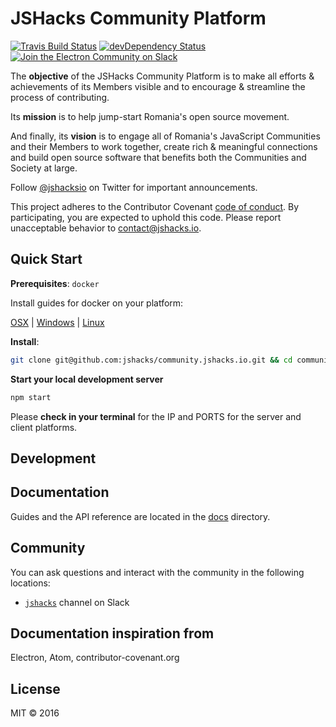 # JSHacks Community Platform

[![Travis Build Status](https://travis-ci.org/jshacks/boilerplate.svg?branch=master)](https://travis-ci.org/jshacks/boilerplate)
[![devDependency Status](https://david-dm.org/jshacks/boilerplate/dev-status.svg)](https://david-dm.org/jshacks/boilerplate?type=dev)
[![Join the Electron Community on Slack](http://159.203.166.178/badge.svg)](http://159.203.166.178)

The **objective** of the JSHacks Community Platform is to make all efforts & achievements of its Members visible and to encourage & streamline the process of contributing.

Its **mission** is to help jump-start Romania's open source movement.

And finally, its **vision** is to engage all of Romania's JavaScript Communities and their Members to work together, create rich & meaningful connections and build open source software that benefits both the Communities and Society at large.

Follow [@jshacksio](https://twitter.com/jshacksio) on Twitter for important
announcements.

This project adheres to the Contributor Covenant [code of conduct](CODE_OF_CONDUCT.md).
By participating, you are expected to uphold this code. Please report unacceptable
behavior to contact@jshacks.io.

## Quick Start

**Prerequisites**: ` docker `

Install guides for docker on your platform:

[OSX](https://docs.docker.com/docker-for-mac) |
[Windows](https://docs.docker.com/docker-for-windows) |
[Linux](https://docker.github.io/engine/installation/linux)

**Install**:
```bash
git clone git@github.com:jshacks/community.jshacks.io.git && cd community.jshacks.io && npm install
```
**Start your local development server**
```bash
npm start
```

Please **check in your terminal** for the IP and PORTS for the server and client platforms.

## Development

## Documentation

Guides and the API reference are located in the
[docs](https://github.com/jshacks/community.jshacks.io/tree/master/docs) directory.


## Community

You can ask questions and interact with the community in the following
locations:
- [`jshacks`](http://159.203.166.178) channel on Slack


## Documentation inspiration from
Electron, Atom, contributor-covenant.org

## License

MIT © 2016
